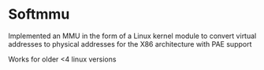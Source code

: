 # Softmmu
Implemented an MMU in the form of a Linux kernel module to convert virtual addresses to physical addresses for the X86 architecture with PAE support

Works for older <4 linux versions
